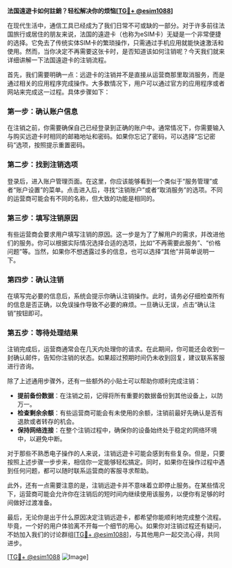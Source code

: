 **法国遠遊卡如何註銷？轻松解决你的烦恼[[TG💪+ @esim1088](https://t.me/s/esim1088)]**

在现代生活中，通信工具已经成为了我们日常不可或缺的一部分。对于许多前往法国旅行或居住的朋友来说，法国的遠遊卡（也称为eSIM卡）无疑是一个非常便捷的选择。它免去了传统实体SIM卡的繁琐操作，只需通过手机应用就能快速激活和使用。然而，当你决定不再需要这张卡时，是否知道该如何注销呢？今天我们就来详细讲解一下法国遠遊卡的注销流程。

首先，我们需要明确一点：远遊卡的注销并不是直接从运营商那里取消服务，而是通过相关的应用程序完成操作。大多数情况下，用户可以通过官方的应用程序或者网站来完成这一过程。具体步骤如下：

### 第一步：确认账户信息

在注销之前，你需要确保自己已经登录到正确的账户中。通常情况下，你需要输入与购买远遊卡时相同的邮箱地址和密码。如果你忘记了密码，可以选择“忘记密码”选项，按照提示重置密码。

### 第二步：找到注销选项

登录后，进入账户管理页面。在这里，你应该能够看到一个类似于“服务管理”或者“账户设置”的菜单。点击进入后，寻找“注销账户”或者“取消服务”的选项。不同的运营商可能会有不同的名称，但大致的功能是相同的。

### 第三步：填写注销原因

有些运营商会要求用户填写注销的原因。这一步是为了了解用户的需求，并改进他们的服务。你可以根据实际情况选择合适的选项，比如“不再需要此服务”、“价格问题”等。当然，如果你不想透露过多的信息，也可以选择“其他”并简单说明一下。

### 第四步：确认注销

在填写完必要的信息后，系统会提示你确认注销操作。此时，请务必仔细检查所有的信息是否正确，以免误操作导致不必要的麻烦。一旦确认无误，点击“确认注销”按钮即可。

### 第五步：等待处理结果

注销完成后，运营商通常会在几天内处理你的请求。在此期间，你可能还会收到一封确认邮件，告知你注销的状态。如果超过预期时间仍未收到回复，建议联系客服进行咨询。

除了上述通用步骤外，还有一些额外的小贴士可以帮助你顺利完成注销：

- **提前备份数据**：在注销之前，记得将所有重要的数据备份到其他设备上，以防万一。
- **检查剩余余额**：有些运营商可能会有未使用的余额，注销前最好先确认是否有退款或者转存的机会。
- **保持网络连接**：在整个注销过程中，确保你的设备始终处于稳定的网络环境中，以避免中断。

对于那些不熟悉电子操作的人来说，注销远遊卡可能会感到有些复杂。但是，只要按照上述步骤一步步来，相信你一定能够轻松搞定。同时，如果你在操作过程中遇到任何问题，都可以随时联系运营商的客服寻求帮助。

此外，还有一点需要注意的是，注销远遊卡并不意味着立即停止服务。在某些情况下，运营商可能会允许你在注销后的短时间内继续使用该服务，以便你有足够的时间做好过渡准备。

最后，无论你是出于什么原因决定注销远遊卡，都希望你能顺利地完成整个流程。毕竟，一个好的用户体验离不开每一个细节的用心。如果你对注销过程还有疑问，不妨加入我们的讨论群组[[TG💪+ @esim1088](https://t.me/s/esim1088)]，与其他用户一起交流心得，共同进步。

[[TG💪+ @esim1088](https://t.me/s/esim1088) ![Image](https://i.postimg.cc/4NQfJmqS/Snipaste-2025-05-13-00-14-12.png)]